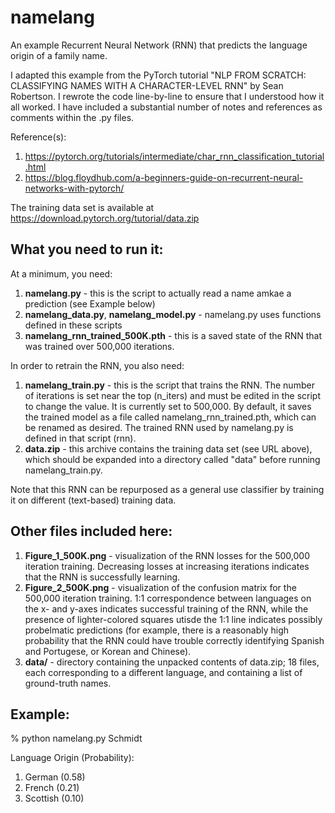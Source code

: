 # namelang
An example Recurrent Neural Network (RNN) that predicts the language origin of a family name.

I adapted this example from the PyTorch tutorial "NLP FROM SCRATCH: CLASSIFYING NAMES WITH A CHARACTER-LEVEL RNN" by Sean Robertson.
I rewrote the code line-by-line to ensure that I understood how it all worked.
I have included a substantial number of notes and references as comments within the .py files.

Reference(s):
1. https://pytorch.org/tutorials/intermediate/char_rnn_classification_tutorial.html
1. https://blog.floydhub.com/a-beginners-guide-on-recurrent-neural-networks-with-pytorch/

The training data set is available at https://download.pytorch.org/tutorial/data.zip

## What you need to run it:

At a minimum, you need:

1. **namelang.py** - this is the script to actually read a name amkae a prediction (see Example below)
1. **namelang_data.py**, **namelang_model.py** - namelang.py uses functions defined in these scripts
1. **namelang_rnn_trained_500K.pth** - this is a saved state of the RNN that was trained over 500,000 iterations.

In order to retrain the RNN, you also need:

1. **namelang_train.py** - this is the script that trains the RNN. The number of iterations is set near the top (n_iters) and must be edited in the script to change the value. It is currently set to 500,000. By default, it saves the trained model as a file called namelang_rnn_trained.pth, which can be renamed as desired. The trained RNN used by namelang.py is defined in that script (rnn).
1. **data.zip** - this archive contains the training data set (see URL above), which should be expanded into a directory called "data" before running namelang_train.py.

Note that this RNN can be repurposed as a general use classifier by training it on different (text-based) training data.

## Other files included here:

1. **Figure_1_500K.png** - visualization of the RNN losses for the 500,000 iteration training. Decreasing losses at increasing iterations indicates that the RNN is successfully learning.
1. **Figure_2_500K.png** - visualization of the confusion matrix for the 500,000 iteration training. 1:1 correspondence between languages on the x- and y-axes indicates successful training of the RNN, while the presence of lighter-colored squares utisde the 1:1 line indicates possibly probelmatic predictions (for example, there is a reasonably high probability that the RNN could have trouble correctly identifying Spanish and Portugese, or Korean and Chinese).
1. **data/** - directory containing the unpacked contents of data.zip; 18 files, each corresponding to a different language, and containing a list of ground-truth names.

## Example:

% python namelang.py Schmidt
 
Language Origin (Probability):
  1. German (0.58)
  2. French (0.21)
  3. Scottish (0.10)
